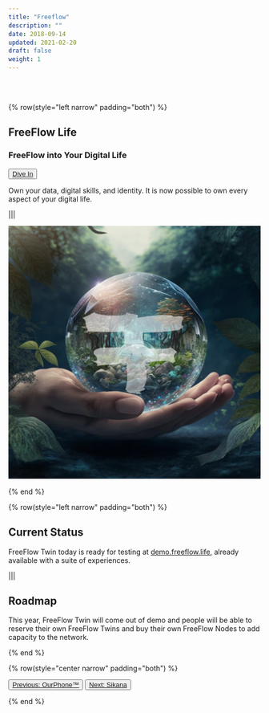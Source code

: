```yaml
---
title: "Freeflow"
description: ""
date: 2018-09-14
updated: 2021-02-20
draft: false
weight: 1
---
```


<div class="container mx-auto">

<br>
<br>

<!-- section 1 intro -->

{% row(style="left narrow" padding="both") %}

## FreeFlow Life

### FreeFlow into Your Digital Life

<button>[Dive In](https://freeflow.life)</button>

<p>
Own your data, digital skills, and identity. It is now possible to own every aspect of your digital life.

</p>

|||

![image](img/ff.png#medium#mx-auto)

{% end %}

<!-- section 2 status -->

{% row(style="left narrow" padding="both") %}

## Current Status

<p>

FreeFlow Twin today is ready for testing at [demo.freeflow.life](https://demo.freeflow.life), already available with a suite of experiences.

</p>

|||

## Roadmap

<p>

This year, FreeFlow Twin will come out of demo and people will be able to reserve their own FreeFlow Twins and buy their own FreeFlow Nodes to add capacity to the network.

</p>

{% end %}

{% row(style="center narrow" padding="both") %}

<button>[Previous: OurPhone™](/projects/ourphone)</button>
<button>[Next: Sikana](/projects/sikana)</button>

{% end %}

<div>